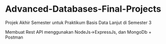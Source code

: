 # Advanced-Databases-Final-Projects
<p>Projek Akhir Semester untuk Praktikum Basis Data Lanjut di Semester 3
<p>Membuat Rest API menggunakan NodeJs->ExpressJs, dan MongoDb + Postman
